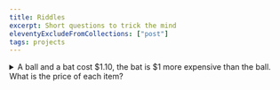 ```yaml
---
title: Riddles
excerpt: Short questions to trick the mind
eleventyExcludeFromCollections: ["post"]
tags: projects
---
```


<details>
<summary>A ball and a bat cost $1.10, the bat is $1 more expensive than the ball. What is the price of each item?</summary>
If the ball costs 10 cents, then the bat would cost $1.10, which would bring the total to $1.20. The correct answer is the ball costs 5 cents and the bat $1.05. 
</details>